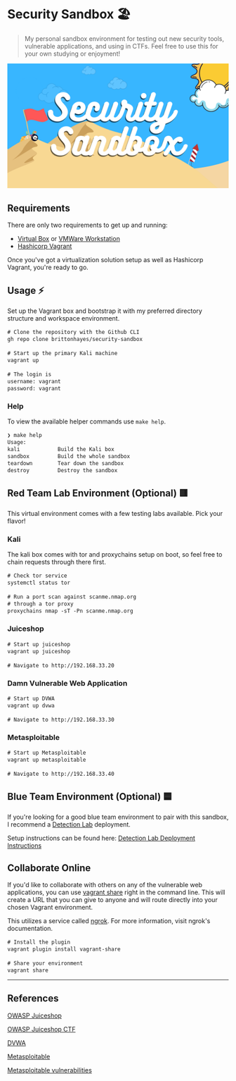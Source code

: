 # Security Sandbox 🏖️

> My personal sandbox environment for testing out new
> security tools, vulnerable applications, and using in CTFs.
> Feel free to use this for your own studying or enjoyment!

![Security Sandbox Logo](./images/security-sandbox.png)

## Requirements

There are only two requirements to
get up and running:

- [Virtual Box](https://www.virtualbox.org/) or [VMWare Workstation](https://www.vmware.com/products/workstation-player/workstation-player-evaluation.html)
- [Hashicorp Vagrant](https://www.vagrantup.com/downloads)

Once you've got a virtualization solution setup as well as Hashicorp Vagrant, you're ready to go.

## Usage ⚡

Set up the Vagrant box and bootstrap it with
my preferred directory structure and workspace environment.

```shell
# Clone the repository with the Github CLI
gh repo clone brittonhayes/security-sandbox

# Start up the primary Kali machine
vagrant up

# The login is
username: vagrant
password: vagrant
```

### Help

To view the available helper commands use `make help`.

```shell
❯ make help
Usage:
kali            Build the Kali box
sandbox         Build the whole sandbox
teardown        Tear down the sandbox
destroy         Destroy the sandbox
```

## Red Team Lab Environment (Optional) 🟥

This virtual environment comes with a few testing labs available. 
Pick your flavor!

### Kali

The kali box comes with tor and proxychains setup on boot, so feel free to chain requests through there first.

```shell
# Check tor service
systemctl status tor

# Run a port scan against scanme.nmap.org
# through a tor proxy 
proxychains nmap -sT -Pn scanme.nmap.org 
```

### Juiceshop

```shell
# Start up juiceshop
vagrant up juiceshop

# Navigate to http://192.168.33.20
```

### Damn Vulnerable Web Application

```shell
# Start up DVWA
vagrant up dvwa

# Navigate to http://192.168.33.30
```

### Metasploitable

```shell
# Start up Metasploitable
vagrant up metasploitable

# Navigate to http://192.168.33.40
```

## Blue Team Environment (Optional) 🟦

If you're looking for a good blue team environment to pair with this sandbox, I recommend a [Detection Lab](https://detectionlab.network/) deployment. 

Setup instructions can be found here:
[Detection Lab Deployment Instructions](https://detectionlab.network/deployment/)


## Collaborate Online

If you'd like to collaborate with others on any of the vulnerable web applications, you can use [vagrant share](https://www.vagrantup.com/docs/share)
right in the command line. This will create a URL that you can give to anyone and will route directly into your chosen Vagrant environment.

This utilizes a service called [ngrok](https://ngrok.com). For more information, visit ngrok's documentation.

```shell
# Install the plugin
vagrant plugin install vagrant-share

# Share your environment
vagrant share
```

---

## References

[OWASP Juiceshop](https://owasp.org/www-project-juice-shop/)

[OWASP Juiceshop CTF](https://github.com/bkimminich/juice-shop-ctf)

[DVWA](https://dvwa.co.uk/)

[Metasploitable](https://github.com/rapid7/metasploitable3)

[Metasploitable vulnerabilities](https://github.com/rapid7/metasploitable3/wiki/Vulnerabilities)
